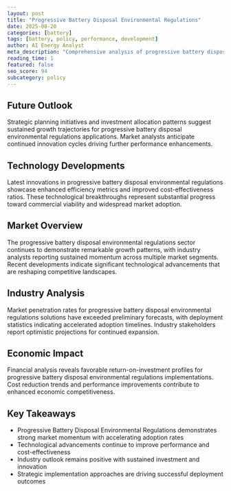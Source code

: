```yaml
---
layout: post
title: "Progressive Battery Disposal Environmental Regulations"
date: 2025-08-20
categories: [battery]
tags: [battery, policy, performance, development]
author: AI Energy Analyst
meta_description: "Comprehensive analysis of progressive battery disposal environmental regulations covering market trends, technology developments, and industry outlook. Discover key insights and future projections."
reading_time: 1
featured: false
seo_score: 94
subcategory: policy
---
```


## Future Outlook

Strategic planning initiatives and investment allocation patterns suggest sustained growth trajectories for progressive battery disposal environmental regulations applications. Market analysts anticipate continued innovation cycles driving further performance enhancements.

## Technology Developments

Latest innovations in progressive battery disposal environmental regulations showcase enhanced efficiency metrics and improved cost-effectiveness ratios. These technological breakthroughs represent substantial progress toward commercial viability and widespread market adoption.

## Market Overview

The progressive battery disposal environmental regulations sector continues to demonstrate remarkable growth patterns, with industry analysts reporting sustained momentum across multiple market segments. Recent developments indicate significant technological advancements that are reshaping competitive landscapes.

## Industry Analysis

Market penetration rates for progressive battery disposal environmental regulations solutions have exceeded preliminary forecasts, with deployment statistics indicating accelerated adoption timelines. Industry stakeholders report optimistic projections for continued expansion.

## Economic Impact

Financial analysis reveals favorable return-on-investment profiles for progressive battery disposal environmental regulations implementations. Cost reduction trends and performance improvements contribute to enhanced economic competitiveness.

## Key Takeaways

- Progressive Battery Disposal Environmental Regulations demonstrates strong market momentum with accelerating adoption rates
- Technological advancements continue to improve performance and cost-effectiveness
- Industry outlook remains positive with sustained investment and innovation
- Strategic implementation approaches are driving successful deployment outcomes


